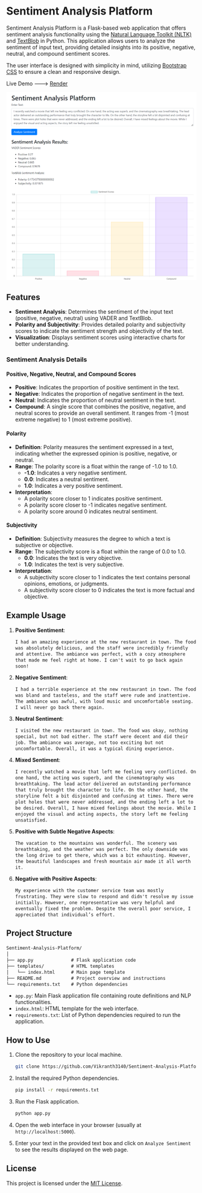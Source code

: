 # Sentiment Analysis Platform

Sentiment Analysis Platform is a Flask-based web application that offers sentiment analysis functionality using the [Natural Language Toolkit (NLTK)](https://www.nltk.org/) and [TextBlob](https://textblob.readthedocs.io/en/dev/) in Python. This application allows users to analyze the sentiment of input text, providing detailed insights into its positive, negative, neutral, and compound sentiment scores.

The user interface is designed with simplicity in mind, utilizing [Bootstrap CSS](https://getbootstrap.com/) to ensure a clean and responsive design.

Live Demo ---> [Render](https://nltk-web-app.onrender.com)

![intro img](img\intro.png)


## Features

- **Sentiment Analysis**: Determines the sentiment of the input text (positive, negative, neutral) using VADER and TextBlob.
- **Polarity and Subjectivity**: Provides detailed polarity and subjectivity scores to indicate the sentiment strength and objectivity of the text.
- **Visualization**: Displays sentiment scores using interactive charts for better understanding.


### Sentiment Analysis Details


#### Positive, Negative, Neutral, and Compound Scores
- **Positive**: Indicates the proportion of positive sentiment in the text.
- **Negative**: Indicates the proportion of negative sentiment in the text.
- **Neutral**: Indicates the proportion of neutral sentiment in the text.
- **Compound**: A single score that combines the positive, negative, and neutral scores to provide an overall sentiment. It ranges from -1 (most extreme negative) to 1 (most extreme positive).

#### Polarity
- **Definition**: Polarity measures the sentiment expressed in a text, indicating whether the expressed opinion is positive, negative, or neutral.
- **Range**: The polarity score is a float within the range of -1.0 to 1.0.
  - **-1.0**: Indicates a very negative sentiment.
  - **0.0**: Indicates a neutral sentiment.
  - **1.0**: Indicates a very positive sentiment.
- **Interpretation**:
  - A polarity score closer to 1 indicates positive sentiment.
  - A polarity score closer to -1 indicates negative sentiment.
  - A polarity score around 0 indicates neutral sentiment.

#### Subjectivity
- **Definition**: Subjectivity measures the degree to which a text is subjective or objective.
- **Range**: The subjectivity score is a float within the range of 0.0 to 1.0.
  - **0.0**: Indicates the text is very objective.
  - **1.0**: Indicates the text is very subjective.
- **Interpretation**:
  - A subjectivity score closer to 1 indicates the text contains personal opinions, emotions, or judgments.
  - A subjectivity score closer to 0 indicates the text is more factual and objective.

## Example Usage

1. **Positive Sentiment**:
   ```
   I had an amazing experience at the new restaurant in town. The food was absolutely delicious, and the staff were incredibly friendly and attentive. The ambiance was perfect, with a cozy atmosphere that made me feel right at home. I can't wait to go back again soon!
   ```

2. **Negative Sentiment**:
   ```
   I had a terrible experience at the new restaurant in town. The food was bland and tasteless, and the staff were rude and inattentive. The ambiance was awful, with loud music and uncomfortable seating. I will never go back there again.
   ```

3. **Neutral Sentiment**:
   ```
   I visited the new restaurant in town. The food was okay, nothing special, but not bad either. The staff were decent and did their job. The ambiance was average, not too exciting but not uncomfortable. Overall, it was a typical dining experience.
   ```

4. **Mixed Sentiment**:
   ```
   I recently watched a movie that left me feeling very conflicted. On one hand, the acting was superb, and the cinematography was breathtaking. The lead actor delivered an outstanding performance that truly brought the character to life. On the other hand, the storyline felt a bit disjointed and confusing at times. There were plot holes that were never addressed, and the ending left a lot to be desired. Overall, I have mixed feelings about the movie. While I enjoyed the visual and acting aspects, the story left me feeling unsatisfied.
   ```

5. **Positive with Subtle Negative Aspects**:
   ```
   The vacation to the mountains was wonderful. The scenery was breathtaking, and the weather was perfect. The only downside was the long drive to get there, which was a bit exhausting. However, the beautiful landscapes and fresh mountain air made it all worth it.
   ```

6. **Negative with Positive Aspects**:
   ```
   My experience with the customer service team was mostly frustrating. They were slow to respond and didn't resolve my issue initially. However, one representative was very helpful and eventually fixed the problem. Despite the overall poor service, I appreciated that individual’s effort.
   ```

## Project Structure

    Sentiment-Analysis-Platform/
    │
    ├── app.py              # Flask application code
    ├── templates/          # HTML templates
    │   └── index.html      # Main page template
    ├── README.md           # Project overview and instructions
    └── requirements.txt    # Python dependencies

- `app.py`: Main Flask application file containing route definitions and NLP functionalities.
- `index.html`: HTML template for the web interface.
- `requirements.txt`: List of Python dependencies required to run the application.

## How to Use

1. Clone the repository to your local machine.
    ```bash
    git clone https://github.com/Vikranth3140/Sentiment-Analysis-Platform.git
    ```

2. Install the required Python dependencies.
    ```bash
    pip install -r requirements.txt
    ```

3. Run the Flask application.
    ```bash
    python app.py
    ```

4. Open the web interface in your browser (usually at `http://localhost:5000`).

5. Enter your text in the provided text box and click on `Analyze Sentiment` to see the results displayed on the web page.

## License

This project is licensed under the [MIT License](LICENSE).